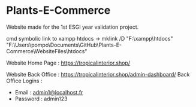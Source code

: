 # Plants-E-Commerce
Website made for the 1st ESGI year validation project.

cmd symbolic link to xampp htdocs -> mklink /D "F:\xampp\htdocs" "F:\Users\pompo\Documents\GitHub\Plants-E-Commerce\WebsiteFiles\htdocs"

Website Home Page : https://tropicalinterior.shop/

Website Back Office : https://tropicalinterior.shop/admin-dashboard/
Back Office Logins :
- Email : admin1@localhost.fr
- Password : admin123
